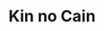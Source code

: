 --- 
title: "Kin no Cain"
publishdate: "2019-3-24T16:48:46+02:00"
src: "https://365manga.net/manga/kin-no-cain"
image: "https://data.365manga.net/images/thumbnails/24476-kin-no-cain.jpg"
description: "From Be Beautiful: Shadows From The Past. Shun works very hard to live up to the memory of his older brother, even at the cost of his personal life. Suddenly, a beautiful stranger comes into his life and takes Shun on a ride down a dangerous road of love, loss, lust, guilt, passion and taboo! Shun craves excitement, and the stranger gives it to him...but at what cost?"
---